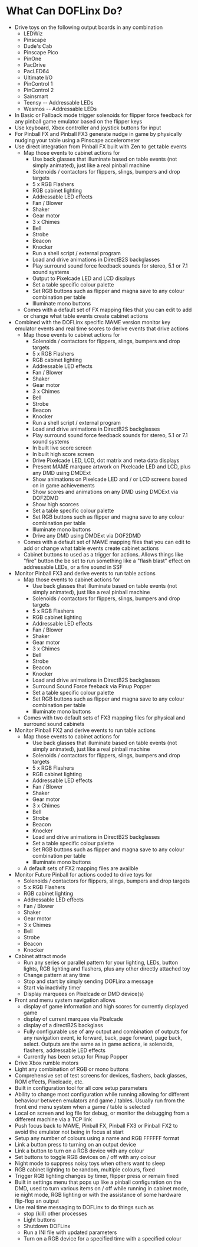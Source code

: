 # What Can DOFLinx Do?

- Drive toys on the following output boards in any combination
  - LEDWiz
  - Pinscape
  - Dude's Cab
  - Pinscape Pico
  - PinOne
  - PacDrive
  - PacLED64
  - Ultimate I/O
  - PinControl 1
  - PinControl 2
  - Sainsmart
  - Teensy -- Addressable LEDs
  - Wesmos -- Addressable LEDs
- In Basic or Fallback mode trigger solenoids for flipper force
    feedback for any pinball game emulator based on the flipper keys
- Use keyboard, Xbox controller and joystick buttons for input
- For Pinball FX and Pinball FX3 generate nudge in game by physically
    nudging your table using a Pinscape accelerometer
- Use direct integration from Pinball FX built with Zen to get table
    events
  - Map those events to cabinet actions for
    - Use back glasses that illuminate based on table events (not simply animated), just like a real pinball machine
    - Solenoids / contactors for flippers, slings, bumpers and
            drop targets
    - 5 x RGB Flashers
    - RGB cabinet lighting
    - Addressable LED effects
    - Fan / Blower
    - Shaker
    - Gear motor
    - 3 x Chimes
    - Bell
    - Strobe
    - Beacon
    - Knocker
    - Run a shell script / external program
    - Load and drive animations in DirectB2S backglasses
    - Play surround sound force feedback sounds for stereo, 5.1 or
            7.1 sound systems
    - Output to Pixelcade LED and LCD displays
    - Set a table specific colour palette
    - Set RGB buttons such as flipper and magna save to any colour
            combination per table
    - Illuminate mono buttons
  - Comes with a default set of FX mapping files that you can edit
        to add or change what table events create cabinet actions
- Combined with the DOFLinx specific MAME version monitor key emulator
    events and real time scores to derive events that drive actions
  - Map those events to cabinet actions for
    - Solenoids / contactors for flippers, slings, bumpers and
            drop targets
    - 5 x RGB Flashers
    - RGB cabinet lighting
    - Addressable LED effects
    - Fan / Blower
    - Shaker
    - Gear motor
    - 3 x Chimes
    - Bell
    - Strobe
    - Beacon
    - Knocker
    - Run a shell script / external program
    - Load and drive animations in DirectB2S backglasses
    - Play surround sound force feedback sounds for stereo, 5.1 or
            7.1 sound systems
    - In built live score screen
    - In built high score screen
    - Drive Pixelcade LED, LCD, dot matrix and meta data displays
    - Present MAME marquee artwork on Pixelcade LED and LCD, plus
            any DMD using DMDExt
    - Show animations on Pixelcade LED and / or LCD screens based
            on in game achievements
    - Show scores and animations on any DMD using DMDExt via
            DOF2DMD
    - Show high scorces
    - Set a table specific colour palette
    - Set RGB buttons such as flipper and magna save to any colour
            combination per table
    - Illuminate mono buttons
    - Drive any DMD using DMDExt via DOF2DMD
  - Comes with a default set of MAME mapping files that you can edit
        to add or change what table events create cabinet actions
  - Cabinet buttons to used as a trigger for actions. Allows things
        like "fire" button the be set to run something like a "flash
        blast" effect on addressable LEDs, or a fire sound in SSF
- Monitor Pinball FX3 and derive events to run table actions
  - Map those events to cabinet actions for
    - Use back glasses that illuminate based on table events (not simply animated), just like a real pinball machine
    - Solenoids / contactors for flippers, slings, bumpers and
            drop targets
    - 5 x RGB Flashers
    - RGB cabinet lighting
    - Addressable LED effects
    - Fan / Blower
    - Shaker
    - Gear motor
    - 3 x Chimes
    - Bell
    - Strobe
    - Beacon
    - Knocker
    - Load and drive animations in DirectB2S backglasses
    - Surround Sound Force feeback via Pinup Popper
    - Set a table specific colour palette
    - Set RGB buttons such as flipper and magna save to any colour
            combination per table
    - Illuminate mono buttons
  - Comes with two default sets of FX3 mapping files for physical
        and surround sound cabinets
- Monitor Pinball FX2 and derive events to run table actions
  - Map those events to cabinet actions for
    - Use back glasses that illuminate based on table events (not simply animated), just like a real pinball machine
    - Solenoids / contactors for flippers, slings, bumpers and
            drop targets
    - 5 x RGB Flashers
    - RGB cabinet lighting
    - Addressable LED effects
    - Fan / Blower
    - Shaker
    - Gear motor
    - 3 x Chimes
    - Bell
    - Strobe
    - Beacon
    - Knocker
    - Load and drive animations in DirectB2S backglasses
    - Set a table specific colour palette
    - Set RGB buttons such as flipper and magna save to any colour
            combination per table
    - Illuminate mono buttons
  - A default sets of FX2 mapping files are availble
- Monitor Future Pinball for actions coded to drive toys for
  - Solenoids / contactors for flippers, slings, bumpers and drop
        targets
  - 5 x RGB Flashers
  - RGB cabinet lighting
  - Addressable LED effects
  - Fan / Blower
  - Shaker
  - Gear motor
  - 3 x Chimes
  - Bell
  - Strobe
  - Beacon
  - Knocker
- Cabinet attract mode
  - Run any series or parallel pattern for your lighting, LEDs,
        button lights, RGB lighting and flashers, plus any other
        directly attached toy
  - Change pattern at any time
  - Stop and start by simply sending DOFLinx a message
  - Start via inactivity timer
  - Display marquees on Pixelcade or DMD device(s)
- Front and menu system navigation allows
  - display of game information and high scores for currently
        displayed game
  - display of current marquee via Pixelcade
  - display of a directB2S backglass
  - Fully configurable use of any output and combination of outputs
        for any navigation event, ie forward, back, page forward, page
        back, select. Outputs are the same as in game actions, ie
        solenoids, flashers, addressable LED effects
  - Currently has been setup for Pinup Popper
- Drive Xbox rumble motors
- Light any combination of RGB or mono buttons
- Comprehensive set of test screens for devices, flashers, back
    glasses, ROM effects, Pixelcade, etc.
- Built in configuration tool for all core setup parameters
- Ability to change most configuration while running allowing for
    different behaviour between emulators and game / tables. Usually run
    from the front end menu system when a game / table is selected
- Local on screen and log file for debug, or monitor the debugging
    from a different machine via a TCP link
- Push focus back to MAME, Pinball FX, Pinball FX3 or Pinball FX2 to
    avoid the emulator not being in focus at start
- Setup any number of colours using a name and RGB FFFFFF format
- Link a button press to turning on an output device
- Link a button to turn on a RGB device with any colour
- Set buttons to toggle RGB devices on / off with any colour
- Night mode to suppress noisy toys when others want to sleep
- RGB cabinet lighting to be random, multiple colours, fixed
- Trigger RGB lighting changes by timer, flipper press or remain fixed
- Built in settings menu that pops up like a pinball configuration on
    the DMD, used to turn various items on / off while running in
    cabinet mode, ie night mode, RGB lighting or with the assistance of
    some hardware flip-flop an output
- Use real time messaging to DOFLinx to do things such as
  - stop (kill) other processes
  - Light buttons
  - Shutdown DOFLinx
  - Run a INI file with updated parameters
  - Turn on a RGB device for a specified time with a specified
        colour

